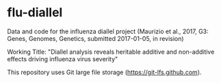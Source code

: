 flu-diallel
===========

Data and code for the influenza diallel project (Maurizio et al., 2017, G3: Genes, Genomes, Genetics, submitted 2017-01-05, in revision)

Working Title: "Diallel analysis reveals heritable additive and non-additive effects driving influenza virus severity"

This repository uses Git large file storage (https://git-lfs.github.com).
